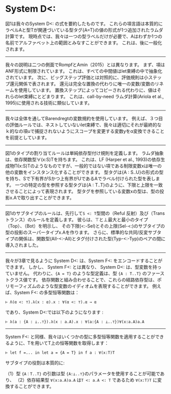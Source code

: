 # System D<:

図1は我々のSystem D<: の式を要約したものです。
これらの項言語は本質的にラベルAと型Tが関連づいている型タグ{A=T}の値の形式が1つ追加されたラムダ計算です。
現時点では、我々は一つの型ラベルだけが必要で、Aはわずか1つの名前でアルファベット上の範囲とみなすことができます。
これは、後に一般化されます。

----

我々の説明は二つの側面でRompfとAmin（2015）とは異なります。
まず、項はANF形式に制限されています。
これは、すべての中間値はlet束縛の中で抽象化されています。
次に、ビッグステップ評価とは対照的に、評価規則は小ステップ還元関係で表されます。
還元は完全な置換の代わりに唯一の変数/変数のリネームを使用しています。
置換ステップによってコピーされる代わりに、値はそれらのlet束縛にとどまります。
これは、call-by-need ラムダ計算(Ariola et al., 1995)に使用される技術に類似しています。

----
我々は全体を通してBarendregtの変数規約を使用しています。
例えば、３つ目の評価ルールでは、ネストしていないlet束縛で、我々は適切にそれが最終的なｋ的なの項uで捕捉されないようにスコープを変更する変数yをα変換できることを前提としています。

----

図1のタイプの割り当てルールは単純依存型付け規則を定義します。
ラムダ抽象は、依存関数型∀(x:S)Tを持ちます。
これは、LF (Harper et al., 1993)の依存生成物Π(x:S)Tのようなものですが、一般的ではない項である制限変数xは唯一の他の変数をインスタンス化することができます。
型タグは{A : S..U}の形式の型を持ち、Sで下有界がSかつ上有界がUであるAでラベル付けられた型を表します。
一つの特定の型を参照する型タグは{A : T..T}のように、下限と上限を一致させることによって表現されます。
型タグを参照している変数xの型は、型の投影x.Aで取り出すことができます。

----

図1のサブタイプのルールは、先行して`S <: T`型間の（Reful 反射）及び（Trans トランス）のルールを定義します。
彼らは、⊤と⊥最大と最小のタイプ（Top）、（Bot）を明示し、
その下限(<:-Sel)とその上限(Sel-<:)のサブタイプの型の投影のスーパータイプx.Aを作ります。
さらに、標準的な共同/反変サブタイプの関係は、関数型(All-<:-All)とタグ付けされた型(Typ-<:-Typ)のペアの間に導入されました。

----

我々が3章で見るように System D<: は、System F<: をエンコードすることができます。
しかし、 System F<: とは異なり、 System D<: は、型変数を持っていません。
代わりに、`{A = T}` のような型定義は、型 `{A : T..T}` のファーストクラス値です。
依存関数と組み合わせることで、これらの経路依存型は、ポリモーフィズムのような型変数のイディオムを表現することができます。
例えば、System F<: の多型恒等関数は：

	⊢ Λ(α <: ⊤).λ(x : α).x : ∀(α <: ⊤).α → α

であり、System D<:では以下のようになります :


	⊢ λ(a : {A : ⊥..⊤}).λ(x : a.A).x : ∀(a:{A : ⊥..⊤})∀(x:a.A)a.A

-----

System F<: と同様、我々はいくつかの型に多型恒等関数を適用することができるように、Tを用いてT上の恒等関数を取得します：

	⊢ let f =... in let a = {A = T} in f a : ∀(x:T)T

サブタイプの役割は本質的に:

（1）型 `{A：T..T}` の引数は型 `{A:⊥..⊤}`のパラメータを使用することが可能であり、
（2）依存結果型 `∀(x:a.A)a.A` は`T <: a.A <: T` であるため `∀(x:T)T` に変換することができます。
